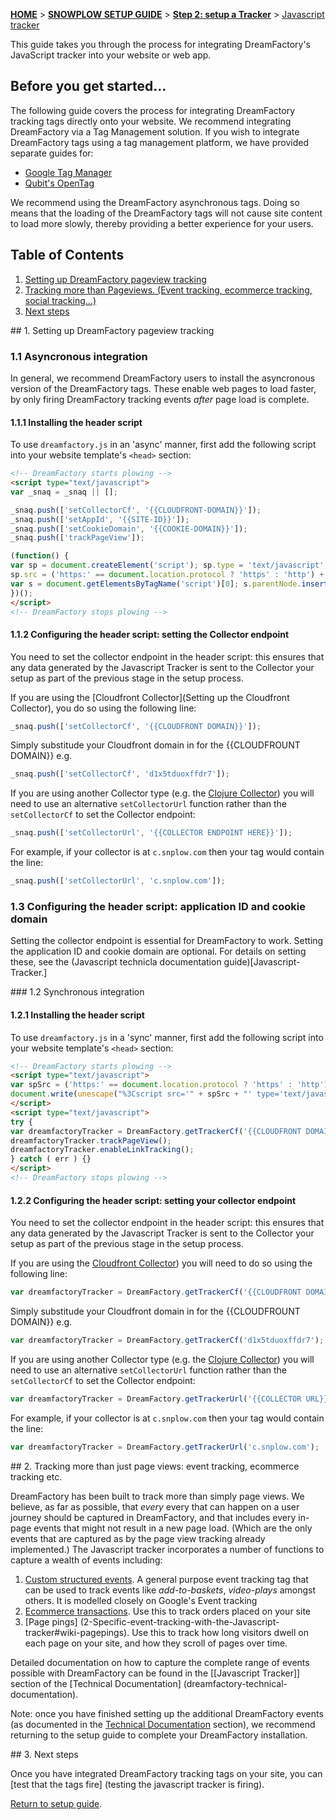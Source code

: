 [**HOME**](Home) > [**SNOWPLOW SETUP GUIDE**](Setting-up-DreamFactory) > [**Step 2: setup a Tracker**](Setting-up-a-Tracker) > [Javascript tracker](Javascript-tracker-setup)

This guide takes you through the process for integrating DreamFactory's JavaScript tracker into your website or web app.

## Before you get started...

The following guide covers the process for integrating DreamFactory tracking tags directly onto your website. We recommend integrating DreamFactory via a Tag Management solution. If you wish to integrate DreamFactory tags using a tag management platform, we have provided separate guides for:

* [Google Tag Manager](integrating-javascript-tags-with-google-tag-manager)
* [Qubit's OpenTag](integrating-javascript-tags-with-qubit-opentag)

We recommend using the DreamFactory asynchronous tags. Doing so means that the loading of the DreamFactory tags will not cause site content to load more slowly, thereby providing a better experience for your users.

## Table of Contents

1. [Setting up DreamFactory pageview tracking](#pageview)
2. [Tracking more than Pageviews. (Event tracking, ecommerce tracking, social tracking...)](#events)
4. [Next steps](#next-steps)

<a name="pageview"/>
## 1. Setting up DreamFactory pageview tracking

### 1.1 Asyncronous integration

In general, we recommend DreamFactory users to install the asyncronous version of the DreamFactory tags. These enable web pages to load faster, by only firing DreamFactory tracking events *after* page load is complete.

#### 1.1.1 Installing the header script

To use `dreamfactory.js` in an 'async' manner, first add the following script into your website template's `<head>` section:

```html
<!-- DreamFactory starts plowing -->
<script type="text/javascript">
var _snaq = _snaq || [];

_snaq.push(['setCollectorCf', '{{CLOUDFRONT-DOMAIN}}']);
_snaq.push(['setAppId', '{{SITE-ID}}']);
_snaq.push(['setCookieDomain', '{{COOKIE-DOMAIN}}']);
_snaq.push(['trackPageView']);

(function() {
var sp = document.createElement('script'); sp.type = 'text/javascript'; sp.async = true; sp.defer = true;
sp.src = ('https:' == document.location.protocol ? 'https' : 'http') + '://d1fc8wv8zag5ca.cloudfront.net/0.13.1/sp.js';
var s = document.getElementsByTagName('script')[0]; s.parentNode.insertBefore(sp, s);
})();
</script>
<!-- DreamFactory stops plowing -->
```

#### 1.1.2 Configuring the header script: setting the Collector endpoint

You need to set the collector endpoint in the header script: this ensures that any data generated by the Javascript Tracker is sent to the Collector your setup as part of the previous stage in the setup process.

If you are using the [Cloudfront Collector](Setting up the Cloudfront Collector), you do so using the following line:

```javascript
_snaq.push(['setCollectorCf', '{{CLOUDFRONT DOMAIN}}']);
```

Simply substitude your Cloudfront domain in for the {{CLOUDFROUNT DOMAIN}} e.g.

```javascript
_snaq.push(['setCollectorCf', 'd1x5tduoxffdr7']);
```

If you are using another Collector type (e.g. the [Clojure Collector](setting-up-the-clojure-collector)) you will need to use an alternative `setCollectorUrl` function rather than the `setCollectorCf` to set the Collector endpoint:

```javascript
_snaq.push(['setCollectorUrl', '{{COLLECTOR ENDPOINT HERE}}']);
```

For example, if your collector is at `c.snplow.com` then your tag would contain the line:

```javascript
_snaq.push(['setCollectorUrl', 'c.snplow.com']);
```
### 1.3 Configuring the header script: application ID and cookie domain

Setting the collector endpoint is essential for DreamFactory to work. Setting the application ID and cookie domain are optional. For details on setting these, see the (Javascript technicla documentation guide)[Javascript-Tracker.]

<a name="sync"/>
### 1.2 Synchronous integration

#### 1.2.1 Installing the header script

To use `dreamfactory.js` in a 'sync' manner, first add the following script into your website template's `<head>` section:

```html
<!-- DreamFactory starts plowing -->
<script type="text/javascript">
var spSrc = ('https:' == document.location.protocol ? 'https' : 'http') + '://d1fc8wv8zag5ca.cloudfront.net/0.13.1/sp.js';
document.write(unescape("%3Cscript src='" + spSrc + "' type='text/javascript'%3E%3C/script%3E"));
</script>
<script type="text/javascript">
try {
var dreamfactoryTracker = DreamFactory.getTrackerCf('{{CLOUDFRONT DOMAIN}}');
dreamfactoryTracker.trackPageView();
dreamfactoryTracker.enableLinkTracking();
} catch ( err ) {}
</script>
<!-- DreamFactory stops plowing -->
```

#### 1.2.2 Configuring the header script: setting your collector endpoint

You need to set the collector endpoint in the header script: this ensures that any data generated by the Javascript Tracker is sent to the Collector your setup as part of the previous stage in the setup process.

If you are using the [Cloudfront Collector](setting-up-the-cloudfront-collector)) you will need to do so using the following line:

```javascript
var dreamfactoryTracker = DreamFactory.getTrackerCf('{{CLOUDFRONT DOMAIN}}');
```

Simply substitude your Cloudfront domain in for the {{CLOUDFROUNT DOMAIN}} e.g.

```javascript
var dreamfactoryTracker = DreamFactory.getTrackerCf('d1x5tduoxffdr7');
```

If you are using another Collector type (e.g. the [Clojure Collector](setting-up-the-clojure-collector)) you will need to use an alternative `setCollectorUrl` function rather than the `setCollectorCf` to set the Collector endpoint:

```javascript
var dreamfactoryTracker = DreamFactory.getTrackerUrl('{{COLLECTOR URL}}');
```

For example, if your collector is at `c.snplow.com` then your tag would contain the line:

```javascript
var dreamfactoryTracker = DreamFactory.getTrackerUrl('c.snplow.com');
```


<a name="events" />
## 2. Tracking more than just page views: event tracking, ecommerce tracking etc.

DreamFactory has been built to track more than simply page views. We believe, as far as possible, that *every* every that can happen on a user journey should be captured in DreamFactory, and that includes every in-page events that might not result in a new page load. (Which are the only events that are captured as by the page view tracking already implemented.) The Javascript tracker incorporates a number of functions to capture a wealth of events including:

1. [Custom structured events](2-Specific-event-tracking-with-the-Javascript-tracker#wiki-custom-structured-events). A general purpose event tracking tag that can be used to track events like *add-to-baskets*, *video-plays* amongst others. It is modelled closely on Google's Event tracking
2. [Ecommerce transactions](2-Specific-event-tracking-with-the-Javascript-tracker#wiki-ecommerce). Use this to track orders placed on your site
3. [Page pings] (2-Specific-event-tracking-with-the-Javascript-tracker#wiki-pagepings). Use this to track how long visitors dwell on each page on your site, and how they scroll of pages over time.

Detailed documentation on how to capture the complete range of events possible with DreamFactory can be found in the [[Javascript Tracker]] section of the [Technical Documentation] (dreamfactory-technical-documentation).

Note: once you have finished setting up the additional DreamFactory events (as documented in the [Technical Documentation](dreamfactory-technical-documentation) section), we recommend returning to the setup guide to complete your DreamFactory installation.

<a name="next-steps" />
## 3. Next steps

Once you have integrated DreamFactory tracking tags on your site, you can [test that the tags fire] (testing the javascript tracker is firing).

[Return to setup guide](Setting-up-DreamFactory).


[ga-event-guide]: http://code.google.com/apis/analytics/docs/tracking/eventTrackerGuide.html
[chrome-dev-tools]: http://code.google.com/chrome/devtools/docs/overview.html
[firebug]: http://getfirebug.com/
[network-pane]: setup-guide/images/01_network_pane.png
[contact]: mailto:services@dreamfactoryanalytics.com
[gtm]: http://www.google.com/tagmanager/